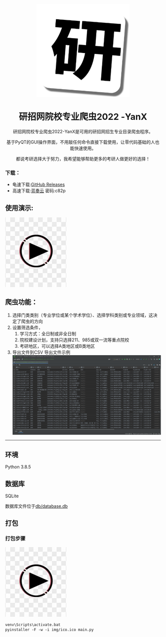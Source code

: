 <div align=center>
<img style="height: 300px" src="img/main.png" />

# 研招网院校专业爬虫2022 -YanX

研招网院校专业爬虫2022-YanX是可用的研招网招生专业目录爬虫程序。

基于PyQT的GUI操作界面，不用敲任何命令直接下载使用，让零代码基础的人也能快速使用。

都说考研选择大于努力，我希望能够帮助更多的考研人做更好的选择！

</div>

### 下载：

- 龟速下载:[GitHub Releases](https://github.com/xx025/YanX/releases/download/0.1/2022_YanX_Win64.zip)
- 高速下载:[蓝奏云](https://wwu.lanzouv.com/ihzfD0aqva7a) 密码:c82p


## 使用演示:


[![Watch the video](img/OIP-C.jpg)](https://www.bilibili.com/video/BV1SP4y1f7HG)
## 爬虫功能：

1. 选择门类类别（专业学位或某个学术学位）、选择学科类别或专业领域，这决定了爬虫的方向
2. 设置筛选条件，
    1. 学习方式：全日制或非全日制
    2. 院校建设计划，支持只选择211、985或双一流等重点院校
    3. 考研地区，可以选择A类地区或B类地区
3. 导出文件到CSV
   导出文件示例
   ![](img/2022-09-01_01-25-24.png)

---

## 环境

Python 3.8.5

## 数据库

SQLite

数据库文件位于[db/database.db](db/database.db)

## 打包

### 打包步骤
[![Watch the video](img/OIP-C.jpg)](https://www.bilibili.com/video/BV1Ce4y1Z7Nq/)
```
venv\Scripts\activate.bat
pyinstaller -F -w -i img/ico.ico main.py
```

